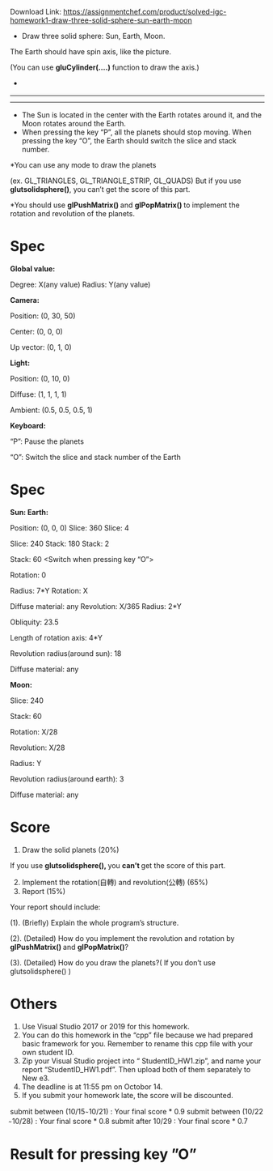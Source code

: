 Download Link: https://assignmentchef.com/product/solved-igc-homework1-draw-three-solid-sphere-sun-earth-moon
<br>



<ul>

 <li>Draw three solid sphere: Sun, Earth, Moon.</li>

</ul>

The Earth should have spin axis, like the picture.

(You can use <strong>gluCylinder(….) </strong>function to draw the axis.)

<ul>

 <li></li>

</ul>

<table>

 <tbody>

  <tr>

   <td width="1148"></td>

  </tr>

  <tr>

   <td></td>

   <td></td>

  </tr>

 </tbody>

</table>

<ul>

 <li>The Sun is located in the center with the Earth rotates around it, and the Moon rotates around the Earth.</li>

 <li>When pressing the key “P”, all the planets should stop moving. When pressing the key “O”, the Earth should switch the slice and stack number.</li>

</ul>

*You can use any mode to draw the planets

(ex. GL_TRIANGLES, GL_TRIANGLE_STRIP, GL_QUADS) But if you use <strong>glutsolidsphere()</strong>, you can’t get the score of this part.

*You should use <strong>glPushMatrix() </strong>and <strong>glPopMatrix() </strong>to implement the rotation and revolution of the planets.

<h1>Spec</h1>

<strong>Global value:</strong>

Degree: X(any value) Radius: Y(any value)

<strong>Camera:</strong>

Position: (0, 30, 50)

Center: (0, 0, 0)

Up vector: (0, 1, 0)

<strong>Light:</strong>

Position: (0, 10, 0)

Diffuse: (1, 1, 1, 1)

Ambient: (0.5, 0.5, 0.5, 1)

<strong>Keyboard:</strong>

“P”: Pause the planets

“O”: Switch the slice and stack number of the Earth




<h1>Spec</h1>

<strong>Sun:                                            Earth:</strong>

Position: (0, 0, 0)            Slice: 360                                                 Slice: 4

Slice: 240                                         Stack: 180                                Stack: 2

Stack: 60                                                &lt;Switch when pressing key “O”&gt;

Rotation: 0

Radius: 7*Y                                    Rotation: X

Diffuse material: any                  Revolution: X/365 Radius: 2*Y

Obliquity: 23.5

Length of rotation axis: 4*Y

Revolution radius(around sun): 18

Diffuse material: any

<strong>Moon:</strong>

Slice: 240

Stack: 60

Rotation: X/28

Revolution: X/28

Radius: Y

Revolution radius(around earth): 3

Diffuse material: any




<h1>Score</h1>

<ol>

 <li>Draw the solid planets (20%)</li>

</ol>

If you use <strong>glutsolidsphere(), </strong>you <strong>can’t </strong>get the score of this part.

<ol start="2">

 <li>Implement the rotation(自轉) and revolution(公轉) (65%)</li>

 <li>Report (15%)</li>

</ol>

Your report should include:

(1). (Briefly) Explain the whole program’s structure.

(2). (Detailed) How do you implement the revolution and rotation by <strong>glPushMatrix() </strong>and <strong>glPopMatrix()</strong>?

(3). (Detailed) How do you draw the planets?( If you don’t use glutsolidsphere() )

<h1>Others</h1>

<ol>

 <li>Use Visual Studio 2017 or 2019 for this homework.</li>

 <li>You can do this homework in the “cpp” file because we had prepared basic framework for you. Remember to rename this cpp file with your own student ID.</li>

 <li>Zip your Visual Studio project into “ StudentID_HW1.zip”, and name your report “StudentID_HW1.pdf”. Then upload both of them separately to New e3.</li>

 <li>The deadline is at 11:55 pm on Octobor 14.</li>

 <li>If you submit your homework late, the score will be discounted.</li>

</ol>

submit between (10/15   ̴ 10/21) : Your final score * 0.9 submit between (10/22   ̴ 10/28) : Your final score * 0.8 submit after 10/29 : Your final score * 0.7

<h1>Result for pressing key ”O”</h1>
